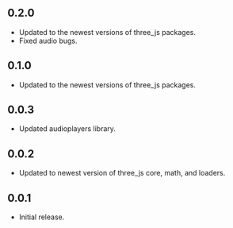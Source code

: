 ## 0.2.0

* Updated to the newest versions of three_js packages.
* Fixed audio bugs.

## 0.1.0

* Updated to the newest versions of three_js packages.

## 0.0.3

* Updated audioplayers library.

## 0.0.2

* Updated to newest version of three_js core, math, and loaders.

## 0.0.1

* Initial release.